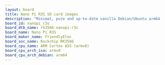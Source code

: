 ```yaml
---
layout: board
title: Nano Pi R3S SD card images
description: "Minimal, pure and up-to-date vanilla Debian/Ubuntu arm64 SD card images for Nano Pi R3S by FriendlyElec, SoC: Rockchip RK3566, CPU ISA: armv8"
board_id: nanopi_r3s
board_dtb_name: rk3566-nanopi-r3s
board_name: Nano Pi R3S
board_maker_name: FriendlyElec
board_soc_name: Rockchip RK3566
board_cpu_name: ARM Cortex A55 (armv8)
board_cpu_arch_isa: armv8
board_cpu_arch_debian: arm64
---
```

